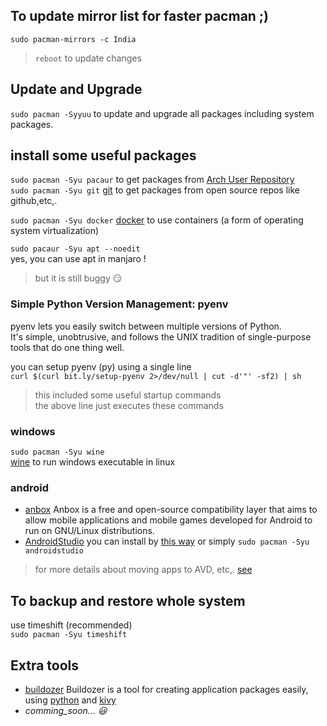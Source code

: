 ## To update mirror list for faster pacman ;)
`sudo pacman-mirrors -c India`
> `reboot` to update changes

## Update and Upgrade 
`sudo pacman -Syyuu` to update and upgrade all packages including system packages.

## install some useful packages
`sudo pacman -Syu pacaur` to get packages from [Arch User Repository](https://aur.archlinux.org/ "https://aur.archlinux.org/")  
`sudo pacman -Syu git` [git](https://git-scm.com/ "https://git-scm.com/") to get packages from open source repos like github,etc,.   

`sudo pacman -Syu docker` [docker](https://www.docker.com/ "https://www.docker.com/") to use containers (a form of operating system virtualization)  

`sudo pacaur -Syu apt --noedit`  
yes, you can use apt in manjaro !  
> but it is still buggy :smirk:  

### Simple Python Version Management: pyenv  
pyenv lets you easily switch between multiple versions of Python.  
It's simple, unobtrusive, and follows the UNIX tradition of single-purpose tools that do one thing well.

you can setup pyenv (py) using a single line  
`curl $(curl bit.ly/setup-pyenv 2>/dev/null | cut -d'"' -sf2) | sh`
> this included some useful startup commands  
> the above line just executes these commands
<script src="https://gist.github.com/nkpro2000sr/53049a2372a6e2ba2cc779b98b33c975.js"></script>

### windows
`sudo pacman -Syu wine`  
[wine](https://www.winehq.org/ "https://www.winehq.org/") to run windows executable in linux

### android
* [anbox](https://forum.manjaro.org/t/running-android-applications-on-arch-using-anbox/53332 'to install anbox') Anbox is a free and open-source compatibility layer that aims to allow mobile applications and mobile games developed for Android to run on GNU/Linux distributions.
* [AndroidStudio]() you can install by [this way](https://linuxconfig.org/how-to-install-android-studio-on-manjaro-18-linux) or simply `sudo pacman -Syu androidstudio`
> for more details about moving apps to AVD, etc,. [see](/man-manjaro/AndroidStudio)

## To backup and restore whole system 
use timeshift (recommended)  
`sudo pacman -Syu timeshift`

## Extra tools
* [buildozer](/man-manjaro/buildozer) Buildozer is a tool for creating application packages easily, using [python](https://www.python.org/ "https://www.python.org/") and [kivy](https://kivy.org "https://kivy.org")  
* *comming_soon... :smiley:*

